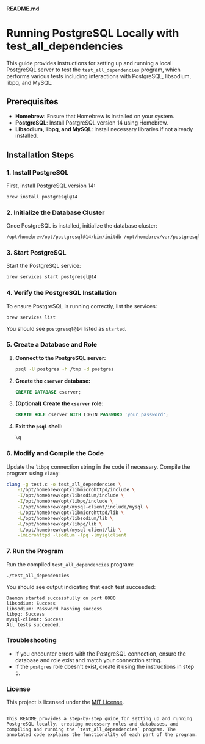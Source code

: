 
#### README.md

# Running PostgreSQL Locally with test_all_dependencies

This guide provides instructions for setting up and running a local PostgreSQL server to test the `test_all_dependencies` program, which performs various tests including interactions with PostgreSQL, libsodium, libpq, and MySQL.

## Prerequisites

- **Homebrew**: Ensure that Homebrew is installed on your system.
- **PostgreSQL**: Install PostgreSQL version 14 using Homebrew.
- **Libsodium, libpq, and MySQL**: Install necessary libraries if not already installed.

## Installation Steps

### 1. Install PostgreSQL

First, install PostgreSQL version 14:

```bash
brew install postgresql@14
```

### 2. Initialize the Database Cluster

Once PostgreSQL is installed, initialize the database cluster:

```bash
/opt/homebrew/opt/postgresql@14/bin/initdb /opt/homebrew/var/postgresql@14
```

### 3. Start PostgreSQL

Start the PostgreSQL service:

```bash
brew services start postgresql@14
```

### 4. Verify the PostgreSQL Installation

To ensure PostgreSQL is running correctly, list the services:

```bash
brew services list
```

You should see `postgresql@14` listed as `started`.

### 5. Create a Database and Role

1. **Connect to the PostgreSQL server:**

   ```bash
   psql -U postgres -h /tmp -d postgres
   ```

2. **Create the `cserver` database:**

   ```sql
   CREATE DATABASE cserver;
   ```

3. **(Optional) Create the `cserver` role:**

   ```sql
   CREATE ROLE cserver WITH LOGIN PASSWORD 'your_password';
   ```

4. **Exit the `psql` shell:**

   ```sql
   \q
   ```

### 6. Modify and Compile the Code

Update the `libpq` connection string in the code if necessary. Compile the program using `clang`:

```bash
clang -g test.c -o test_all_dependencies \
    -I/opt/homebrew/opt/libmicrohttpd/include \
    -I/opt/homebrew/opt/libsodium/include \
    -I/opt/homebrew/opt/libpq/include \
    -I/opt/homebrew/opt/mysql-client/include/mysql \
    -L/opt/homebrew/opt/libmicrohttpd/lib \
    -L/opt/homebrew/opt/libsodium/lib \
    -L/opt/homebrew/opt/libpq/lib \
    -L/opt/homebrew/opt/mysql-client/lib \
    -lmicrohttpd -lsodium -lpq -lmysqlclient
```

### 7. Run the Program

Run the compiled `test_all_dependencies` program:

```bash
./test_all_dependencies
```

You should see output indicating that each test succeeded:

```plaintext
Daemon started successfully on port 8080
libsodium: Success
libsodium: Password hashing success
libpq: Success
mysql-client: Success
All tests succeeded.
```

### Troubleshooting

- If you encounter errors with the PostgreSQL connection, ensure the database and role exist and match your connection string.
- If the `postgres` role doesn't exist, create it using the instructions in step 5.

### License

This project is licensed under the [MIT License](LICENSE).

```

This README provides a step-by-step guide for setting up and running PostgreSQL locally, creating necessary roles and databases, and compiling and running the `test_all_dependencies` program. The annotated code explains the functionality of each part of the program.
